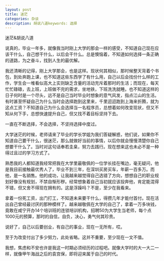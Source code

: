 ```yaml
---
layout: post
title: 迷茫
categories: 杂谈
description: 胡说八道keywords: 选择
---
```



迷茫&胡说八道

 说真的，毕业一年多，就像我当时刚上大学的那会一样的感受，不知道自己现在应该干什么，自己想干什么，以后会干什么。总是懊恼着，不知道如何选择一条正确的道路，为之奋斗，找到人生的最优解。


我还清晰的记得，刚上大学那会，也是这样。现状何其相似，那时候整天背着个书包，到处奔跑上课，也不知道这些东西学了有什么用，自己以后会找份什么样的工作，学生会一堆看似高大上实则缺乏含量的活动充斥着那时的生活；而现在，每天忙忙碌碌，去上班，上班做不完的需求，坐地铁，下班洗洗就睡。也不知道这样的日子何时是一个尽头，远不是自己当时毕业时想象的意气风发，指点江山的生活。有时甚至怀疑自己为什么当时会选择跑到这里来，千里迢迢跑到上海来折腾，就为这点工资？不知道自己为什么会选择当一名程序员，总想着如何改变现状，但又不知从何下手，总想快速提升自己，但又找不着目标坚持下去。


一直在不断选择，不会选择，不坚持选择中度过。

大学迷茫的时候，老师请来了毕业的学长学姐为我们答疑解惑，他们说，如果你不知道自己要干什么，很迷茫，那么就做好当前的事情，以后你就会慢慢清楚你自己想要干什么了。当时对这句话奉若圭臬，努力去践行。现在想来这也未必不是一种得过且过的学习方式了。


熟悉我的人都知道我经常把我在大学里最敬佩的一位学长挂在嘴边，毫无疑问，他是我目前接触最优秀人了，毕业不到三年，在深圳买房买车，年薪一百多万。而他，是一名销售。他的成功，让我越来越觉得自己选错了方向，想想自己的职业规划好像没有规划，不禁自惭形秽。经常想象着自己当初就应该投奔他，肯定能混得不错，但又舍不得现在拥有的。这是浮躁吗？不是，至少在我看来。

拿着一份死工资，出门打工，不知道未来要干什么，得攒几年才能付首付。现在活出自己曾经最讨厌的那种模样了。越来越敬佩在大学的自己了，拿着一万多块钱，竟敢在咸宁开办14个培训班的连锁培训机构，招聘50为大学生当老师，每个点1000元的预算，那时的自信，自负，决心，勇气何其珍贵。

说好了，自己以后要创业，有自己的事业，现在一无所有，哎。

至于为改变付出了多少努力，此处省略。这并不重要，至少现在一文不值。

我想，焦虑和不安也许是我这一时期必须经历的过程吧。就像大学时的大一大二一样，就像甲午海战之后的袁宫保，即将迎来属于自己的时代。


